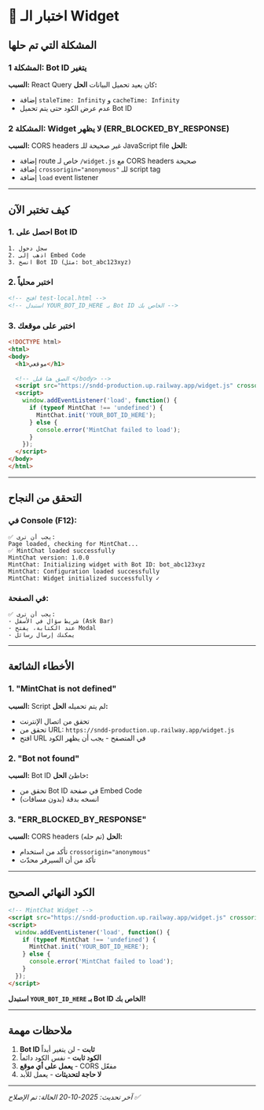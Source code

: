 # 🧪 اختبار الـ Widget

## المشكلة التي تم حلها

### المشكلة 1: Bot ID يتغير
**السبب:** React Query كان يعيد تحميل البيانات
**الحل:** 
- إضافة `staleTime: Infinity` و `cacheTime: Infinity`
- عدم عرض الكود حتى يتم تحميل Bot ID

### المشكلة 2: Widget لا يظهر (ERR_BLOCKED_BY_RESPONSE)
**السبب:** CORS headers غير صحيحة للـ JavaScript file
**الحل:**
- إضافة route خاص لـ `/widget.js` مع CORS headers صحيحة
- إضافة `crossorigin="anonymous"` للـ script tag
- إضافة `load` event listener

---

## كيف تختبر الآن

### 1. احصل على Bot ID
```
1. سجل دخول
2. اذهب إلى Embed Code
3. انسخ Bot ID (مثل: bot_abc123xyz)
```

### 2. اختبر محلياً
```html
<!-- افتح test-local.html -->
<!-- استبدل YOUR_BOT_ID_HERE بـ Bot ID الخاص بك -->
```

### 3. اختبر على موقعك
```html
<!DOCTYPE html>
<html>
<body>
  <h1>موقعي</h1>
  
  <!-- الصق هنا قبل </body> -->
  <script src="https://sndd-production.up.railway.app/widget.js" crossorigin="anonymous"></script>
  <script>
    window.addEventListener('load', function() {
      if (typeof MintChat !== 'undefined') {
        MintChat.init('YOUR_BOT_ID_HERE');
      } else {
        console.error('MintChat failed to load');
      }
    });
  </script>
</body>
</html>
```

---

## التحقق من النجاح

### في Console (F12):
```
✅ يجب أن ترى:
Page loaded, checking for MintChat...
✅ MintChat loaded successfully
MintChat version: 1.0.0
MintChat: Initializing widget with Bot ID: bot_abc123xyz
MintChat: Configuration loaded successfully
MintChat: Widget initialized successfully ✓
```

### في الصفحة:
```
✅ يجب أن ترى:
- شريط سؤال في الأسفل (Ask Bar)
- عند الكتابة، يفتح Modal
- يمكنك إرسال رسائل
```

---

## الأخطاء الشائعة

### 1. "MintChat is not defined"
**السبب:** Script لم يتم تحميله
**الحل:**
- تحقق من اتصال الإنترنت
- تحقق من URL: `https://sndd-production.up.railway.app/widget.js`
- افتح URL في المتصفح - يجب أن يظهر الكود

### 2. "Bot not found"
**السبب:** Bot ID خاطئ
**الحل:**
- تحقق من Bot ID في صفحة Embed Code
- انسخه بدقة (بدون مسافات)

### 3. "ERR_BLOCKED_BY_RESPONSE"
**السبب:** CORS headers (تم حله)
**الحل:**
- تأكد من استخدام `crossorigin="anonymous"`
- تأكد من أن السيرفر محدّث

---

## الكود النهائي الصحيح

```html
<!-- MintChat Widget -->
<script src="https://sndd-production.up.railway.app/widget.js" crossorigin="anonymous"></script>
<script>
  window.addEventListener('load', function() {
    if (typeof MintChat !== 'undefined') {
      MintChat.init('YOUR_BOT_ID_HERE');
    } else {
      console.error('MintChat failed to load');
    }
  });
</script>
```

**استبدل `YOUR_BOT_ID_HERE` بـ Bot ID الخاص بك!**

---

## ملاحظات مهمة

1. **Bot ID ثابت** - لن يتغير أبداً
2. **الكود ثابت** - نفس الكود دائماً
3. **يعمل على أي موقع** - CORS مفعّل
4. **لا حاجة لتحديثات** - يعمل للأبد

---

*آخر تحديث: 2025-10-20*
*الحالة: تم الإصلاح ✅*
